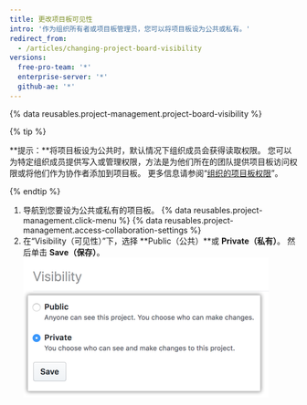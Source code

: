 ```yaml
---
title: 更改项目板可见性
intro: '作为组织所有者或项目板管理员，您可以将项目板设为公共或私有。'
redirect_from:
  - /articles/changing-project-board-visibility
versions:
  free-pro-team: '*'
  enterprise-server: '*'
  github-ae: '*'
---
```


{% data reusables.project-management.project-board-visibility %}

{% tip %}

**提示：**将项目板设为公共时，默认情况下组织成员会获得读取权限。 您可以为特定组织成员提供写入或管理权限，方法是为他们所在的团队提供项目板访问权限或将他们作为协作者添加到项目板。 更多信息请参阅“[组织的项目板权限](/articles/project-board-permissions-for-an-organization)”。

{% endtip %}

1. 导航到您要设为公共或私有的项目板。
{% data reusables.project-management.click-menu %}
{% data reusables.project-management.access-collaboration-settings %}
4. 在“Visibility（可见性）”下，选择 **Public（公共）**或 **Private（私有）**。 然后单击 **Save（保存）**。 ![公共和私有单选按钮](/assets/images/help/projects/project-board-visibility-options.png)
